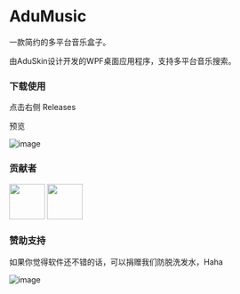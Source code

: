 # AduMusic
一款简约的多平台音乐盒子。

由AduSkin设计开发的WPF桌面应用程序，支持多平台音乐搜索。

### 下载使用
点击右侧 Releases 

预览

![image](https://github.com/aduskin/AduMusic-Mini/blob/master/screenshot/%E6%80%80%E6%97%A7plus.png)


### 贡献者

<a href="https://github.com/aduskin" target="_blank"><img width="64px" src="https://avatars2.githubusercontent.com/u/33409777?s=460&u=536aecd59ce72fa64b09d2279821227bc6a721da&v=4"></a>
<a href="https://github.com/Haku-Men" target="_blank"><img width="64px" src="https://avatars2.githubusercontent.com/u/13210002?s=460&u=ae17e9b33173d1e2af00bccfc76c6ce540b0cdbf&v=4"></a>

### 赞助支持
如果你觉得软件还不错的话，可以捐赠我们防脱洗发水，Haha

![image](https://github.com/aduskin/AduSkin/blob/master/screenshot/other/zhifu.jpg)
